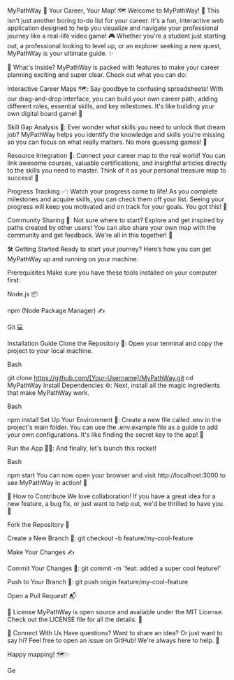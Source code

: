MyPathWay 🚀 Your Career, Your Map! 🗺️
Welcome to MyPathWay! 👋 This isn't just another boring to-do list for your career. It's a fun, interactive web application designed to help you visualize and navigate your professional journey like a real-life video game! 🎮 Whether you're a student just starting out, a professional looking to level up, or an explorer seeking a new quest, MyPathWay is your ultimate guide. ✨

🌟 What's Inside?
MyPathWay is packed with features to make your career planning exciting and super clear. Check out what you can do:

Interactive Career Maps 🗺️: Say goodbye to confusing spreadsheets! With our drag-and-drop interface, you can build your own career path, adding different roles, essential skills, and key milestones. It's like building your own digital board game! 🎲

Skill Gap Analysis 🧐: Ever wonder what skills you need to unlock that dream job? MyPathWay helps you identify the knowledge and skills you're missing so you can focus on what really matters. No more guessing games! 🎯

Resource Integration 🔗: Connect your career map to the real world! You can link awesome courses, valuable certifications, and insightful articles directly to the skills you need to master. Think of it as your personal treasure map to success! 💎

Progress Tracking ✅: Watch your progress come to life! As you complete milestones and acquire skills, you can check them off your list. Seeing your progress will keep you motivated and on track for your goals. You got this! 💪

Community Sharing 🤝: Not sure where to start? Explore and get inspired by paths created by other users! You can also share your own map with the community and get feedback. We're all in this together! 🤗

🛠️ Getting Started
Ready to start your journey? Here’s how you can get MyPathWay up and running on your machine.

Prerequisites
Make sure you have these tools installed on your computer first:

Node.js 📦

npm (Node Package Manager) ✍️

Git 💻

Installation Guide
Clone the Repository 👯: Open your terminal and copy the project to your local machine.

Bash

git clone https://github.com/[Your-Username]/MyPathWay.git
cd MyPathWay
Install Dependencies ⚙️: Next, install all the magic ingredients that make MyPathWay work.

Bash

npm install
Set Up Your Environment 🔑: Create a new file called .env in the project's main folder. You can use the .env.example file as a guide to add your own configurations. It's like finding the secret key to the app! 🤫

Run the App 🏃‍♂️: And finally, let's launch this rocket!

Bash

npm start
You can now open your browser and visit http://localhost:3000 to see MyPathWay in action! 🎉

🤝 How to Contribute
We love collaboration! If you have a great idea for a new feature, a bug fix, or just want to help out, we'd be thrilled to have you. 💖

Fork the Repository 🍴

Create a New Branch 🌿: git checkout -b feature/my-cool-feature

Make Your Changes ✍️

Commit Your Changes 💾: git commit -m 'feat: added a super cool feature!'

Push to Your Branch 🚀: git push origin feature/my-cool-feature

Open a Pull Request! 📬

📜 License
MyPathWay is open source and available under the MIT License. Check out the LICENSE file for all the details. 📖

💌 Connect With Us
Have questions? Want to share an idea? Or just want to say hi? Feel free to open an issue on GitHub! We're always here to help. 👋

Happy mapping! 🗺️✨







Ge
